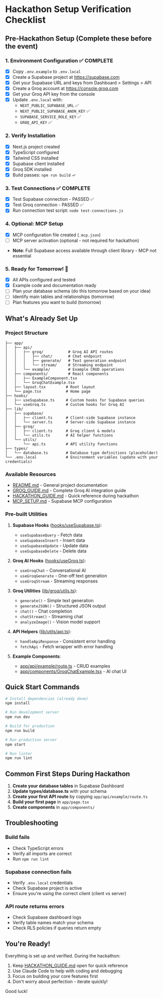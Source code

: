 # Hackathon Setup Verification Checklist

## Pre-Hackathon Setup (Complete these before the event)

### 1. Environment Configuration ✅ COMPLETE
- [x] Copy `.env.example` to `.env.local`
- [x] Create a Supabase project at https://supabase.com
- [x] Get your Supabase URL and keys from Dashboard > Settings > API
- [x] Create a Groq account at https://console.groq.com
- [x] Get your Groq API key from the console
- [x] Update `.env.local` with:
  - `NEXT_PUBLIC_SUPABASE_URL` ✅
  - `NEXT_PUBLIC_SUPABASE_ANON_KEY` ✅
  - `SUPABASE_SERVICE_ROLE_KEY` ✅
  - `GROQ_API_KEY` ✅

### 2. Verify Installation
- [x] Next.js project created
- [x] TypeScript configured
- [x] Tailwind CSS installed
- [x] Supabase client installed
- [x] Groq SDK installed
- [x] Build passes: `npm run build` ✓

### 3. Test Connections ✅ COMPLETE
- [x] Test Supabase connection - PASSED ✅
- [x] Test Groq connection - PASSED ✅
- [x] Run connection test script: `node test-connections.js`

### 4. Optional: MCP Setup
- [x] MCP configuration file created (`.mcp.json`)
- [ ] MCP server activation (optional - not required for hackathon)
- **Note**: Full Supabase access available through client library - MCP not essential

### 5. Ready for Tomorrow! 🎉
- [x] All APIs configured and tested
- [x] Example code and documentation ready
- [ ] Plan your database schema (do this tomorrow based on your idea)
- [ ] Identify main tables and relationships (tomorrow)
- [ ] Plan features you want to build (tomorrow)

## What's Already Set Up

### Project Structure
```
├── app/
│   ├── api/
│   │   ├── groq/           # Groq AI API routes
│   │   │   ├── chat/       # Chat endpoint
│   │   │   ├── generate/   # Text generation endpoint
│   │   │   └── stream/     # Streaming endpoint
│   │   └── example/        # Example CRUD operations
│   ├── components/         # React components
│   │   ├── ExampleComponent.tsx
│   │   └── GroqChatExample.tsx
│   ├── layout.tsx         # Root layout
│   └── page.tsx           # Home page
├── hooks/
│   ├── useSupabase.ts     # Custom hooks for Supabase queries
│   └── useGroq.ts         # Custom hooks for Groq AI
├── lib/
│   ├── supabase/
│   │   ├── client.ts      # Client-side Supabase instance
│   │   └── server.ts      # Server-side Supabase instance
│   ├── groq/
│   │   ├── client.ts      # Groq client & models
│   │   └── utils.ts       # AI helper functions
│   └── utils/
│       └── api.ts         # API utility functions
├── types/
│   └── database.ts        # Database type definitions (placeholder)
└── .env.local             # Environment variables (update with your credentials)
```

### Available Resources
- [README.md](./README.md) - General project documentation
- [GROQ_GUIDE.md](./GROQ_GUIDE.md) - Complete Groq AI integration guide
- [HACKATHON_GUIDE.md](./HACKATHON_GUIDE.md) - Quick reference during hackathon
- [MCP_SETUP.md](./MCP_SETUP.md) - Supabase MCP configuration

### Pre-built Utilities

1. **Supabase Hooks** ([hooks/useSupabase.ts](./hooks/useSupabase.ts)):
   - `useSupabaseQuery` - Fetch data
   - `useSupabaseInsert` - Insert data
   - `useSupabaseUpdate` - Update data
   - `useSupabaseDelete` - Delete data

2. **Groq AI Hooks** ([hooks/useGroq.ts](./hooks/useGroq.ts)):
   - `useGroqChat` - Conversational AI
   - `useGroqGenerate` - One-off text generation
   - `useGroqStream` - Streaming responses

3. **Groq Utilities** ([lib/groq/utils.ts](./lib/groq/utils.ts)):
   - `generate()` - Simple text generation
   - `generateJSON()` - Structured JSON output
   - `chat()` - Chat completion
   - `chatStream()` - Streaming chat
   - `analyzeImage()` - Vision model support

4. **API Helpers** ([lib/utils/api.ts](./lib/utils/api.ts)):
   - `handleApiResponse` - Consistent error handling
   - `fetchApi` - Fetch wrapper with error handling

5. **Example Components**:
   - [app/api/example/route.ts](./app/api/example/route.ts) - CRUD examples
   - [app/components/GroqChatExample.tsx](./app/components/GroqChatExample.tsx) - AI chat UI

## Quick Start Commands

```bash
# Install dependencies (already done)
npm install

# Run development server
npm run dev

# Build for production
npm run build

# Run production server
npm start

# Run linter
npm run lint
```

## Common First Steps During Hackathon

1. **Create your database tables** in Supabase Dashboard
2. **Update types/database.ts** with your schema
3. **Create your first API route** by copying `app/api/example/route.ts`
4. **Build your first page** in `app/page.tsx`
5. **Create components** in `app/components/`

## Troubleshooting

### Build fails
- Check TypeScript errors
- Verify all imports are correct
- Run `npm run lint`

### Supabase connection fails
- Verify `.env.local` credentials
- Check Supabase project is active
- Ensure you're using the correct client (client vs server)

### API route returns errors
- Check Supabase dashboard logs
- Verify table names match your schema
- Check RLS policies if queries return empty

## You're Ready!

Everything is set up and verified. During the hackathon:
1. Keep [HACKATHON_GUIDE.md](./HACKATHON_GUIDE.md) open for quick reference
2. Use Claude Code to help with coding and debugging
3. Focus on building your core features first
4. Don't worry about perfection - iterate quickly!

Good luck!
